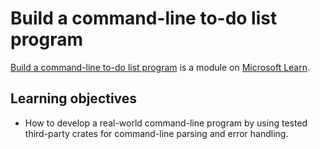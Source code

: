 # Build a command-line to-do list program

[Build a command-line to-do list program](https://docs.microsoft.com/en-us/learn/modules/rust-create-command-line-program/) is a module on [Microsoft Learn](https://docs.microsoft.com/en-us/learn/).

## Learning objectives

- How to develop a real-world command-line program by using tested third-party crates for command-line parsing and error handling.
